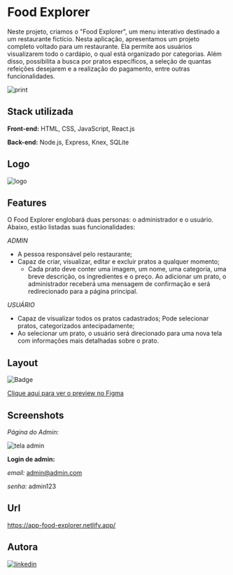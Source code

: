 
# Food Explorer

Neste projeto, criamos o "Food Explorer", um menu interativo destinado a um restaurante fictício.
Nesta aplicação, apresentamos um projeto completo voltado para um restaurante. Ela permite aos usuários visualizarem todo o cardápio, o qual está organizado por categorias. Além disso, possibilita a busca por pratos específicos, a seleção de quantas refeições desejarem e a realização do pagamento, entre outras funcionalidades.

![print](https://github.com/ericajv/food-explorer-app/assets/112775844/b2b3d068-49fe-4423-8cae-67249fc19580)
## Stack utilizada

**Front-end:** HTML, CSS, JavaScript, React.js

**Back-end:** Node.js, Express, Knex, SQLite

## Logo

![logo](https://github.com/ericajv/food-explorer-app/assets/112775844/e8098d33-386a-4686-a86f-52f2f2b0d2b3)
##  Features

O Food Explorer englobará duas personas: o administrador e o usuário. Abaixo, estão listadas suas funcionalidades:

*ADMIN*

- A pessoa responsável pelo restaurante;
- Capaz de criar, visualizar, editar e excluir pratos a qualquer momento;
    - Cada prato deve conter uma imagem, um nome, uma categoria, uma breve descrição, os ingredientes e o preço. Ao adicionar um prato, o administrador receberá uma mensagem de confirmação e será redirecionado para a página principal.

*USUÁRIO*

- Capaz de visualizar todos os pratos cadastrados;
Pode selecionar pratos, categorizados antecipadamente;
- Ao selecionar um prato, o usuário será direcionado para uma nova tela com informações mais detalhadas sobre o prato.

## Layout

![Badge](https://img.shields.io/badge/Figma-Food_explorer-%237159c1?style=for-the-badge&logo=ghost)

[Clique aqui para ver o preview no Figma](https://www.figma.com/file/GkqG5AUJe3ppcUEHfvOX6z/food-explorer?type=design&mode=dev)


## Screenshots

*Página do Admin:*

![tela admin](https://github.com/ericajv/food-explorer-app/assets/112775844/e7402f0d-6770-4ef2-aa84-527d3621b844)


**Login de admin:**

*email:* admin@admin.com

*senha:* admin123

## Url

https://app-food-explorer.netlify.app/

## Autora


[![linkedin](https://img.shields.io/badge/linkedin-0A66C2?style=for-the-badge&logo=linkedin&logoColor=white)](https://www.linkedin.com/in/ericajanuariovieira/)



